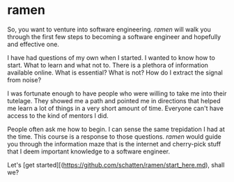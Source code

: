 # ramen

So, you want to venture into software engineering. *ramen* will walk you through the first few steps to becoming a software engineer and hopefully and effective one.

I have had questions of my own when I started. I wanted to know how to start. What to learn and what not to. There is a plethora of information available online. What is essential? What is not? How do I extract the signal from noise?

I was fortunate enough to have people who were willing to take me into their tutelage. They showed me a path and pointed me in directions that helped me learn a lot of things in a very short amount of time. Everyone can't have access to the kind of mentors I did.

People often ask me how to begin. I can sense the same trepidation I had at the time. This course is a response to those questions. *ramen* would guide you through the information maze that is the internet and cherry-pick stuff that I deem important knowledge to a software engineer.

Let's [get started][(https://github.com/schatten/ramen/start_here.md), shall we?